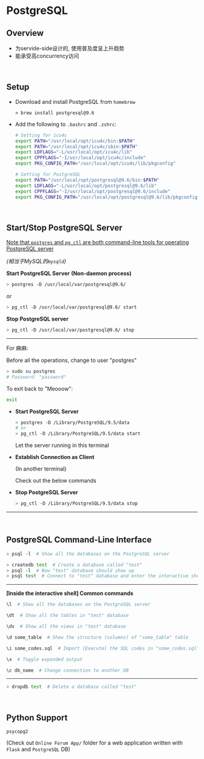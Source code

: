 # PostgreSQL

## Overview

* 为servide-side设计的, 使用普及度呈上升趋势
* 能承受高concurrency访问

<br>

## Setup

* Download and install PostgreSQL from `homebrew`

  `> brew install postgresql@9.6`

* Add the following to `.bashrc` and `.zshrc`:

  ```bash
  # Setting for icu4c
  export PATH="/usr/local/opt/icu4c/bin:$PATH"
  export PATH="/usr/local/opt/icu4c/sbin:$PATH"
  export LDFLAGS="-L/usr/local/opt/icu4c/lib"
  export CPPFLAGS="-I/usr/local/opt/icu4c/include"
  export PKG_CONFIG_PATH="/usr/local/opt/icu4c/lib/pkgconfig"
  
  # Setting for PostgreSQL
  export PATH="/usr/local/opt/postgresql@9.6/bin:$PATH"
  export LDFLAGS="-L/usr/local/opt/postgresql@9.6/lib"
  export CPPFLAGS="-I/usr/local/opt/postgresql@9.6/include"
  export PKG_CONFIG_PATH="/usr/local/opt/postgresql@9.6/lib/pkgconfig"
  ```

<br>

## Start/Stop PostgreSQL Server

<u>Note that `postgres` and `pg_ctl` are both command-line tools for operating PostgreSQL server</u>

*(相当于MySQL的`mysqld`)*

**Start PostgreSQL Server**   **(Non-daemon process)**

```bash
> postgres -D /usr/local/var/postgresql@9.6/
```

or

```bash
> pg_ctl -D /usr/local/var/postgresql@9.6/ start
```

**Stop PostgreSQL server**

```bash
> pg_ctl -D /usr/local/var/postgresql@9.6/ stop
```

***

For 麻麻:

Before all the operations, change to user "postgres"

```bash
> sudo su postgres
# Password: "password"
```

To exit back to "Meooow":

```bash
exit
```

* **Start PostgreSQL Server**

  ```bash
  > postgres -D /Library/PostgreSQL/9.5/data
  # or
  > pg_ctl -D /Library/PostgreSQL/9.5/data start
  ```

  Let the server running in this terminal

* **Establish Connection as Client**

  (In another terminal)

  Check out the below commands

* **Stop PostgreSQL Server**

  ```bash
  > pg_ctl -D /Library/PostgreSQL/9.5/data stop
  ```

***

<br>

## PostgreSQL Command-Line Interface

```bash
> psql -l  # Show all the databases on the PostgreSQL server
```

```bash
> createdb test  # Create a database called "test"
> psql -l  # Now "test" database should show up
> psql test  # Connect to "test" database and enter the interactive shell
```

***

**[Inside the interactive shell] Common commands**

```bash
\l  # Show all the databases on the PostgreSQL server

\dt  # Show all the tables in "test" database

\dv  # Show all the views in "test" database

\d some_table  # Show the structure (columns) of "some_table" table

\i some_codes.sql  # Import (Execute) the SQL codes in "some_codes.sql"

\x  # Toggle expanded output

\c db_name  # Change connection to another DB
```

***

```bash
> dropdb test  # Delete a database called "test"
```

<br>

## Python Support

`psycopg2`

(Check out `Online Forum App/` folder for a web application written with `Flask` and `PostgreSQL` DB)

